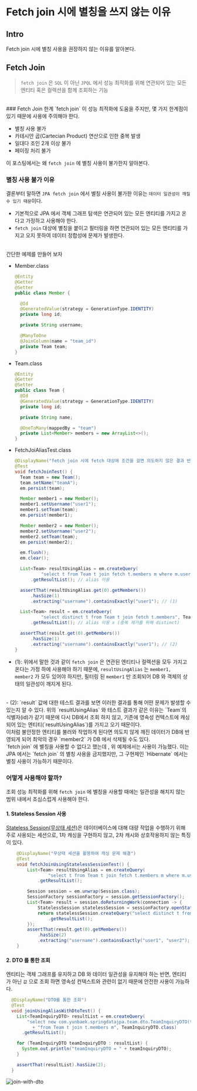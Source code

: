 # Fetch join 시에 별칭을 쓰지 않는 이유


## Intro
Fetch join 시에 별칭 사용을 권장하지 않는 이유를 알아본다.
<br>
## Fetch Join
> `fetch join` 은 `SQL` 이 아닌 `JPQL` 에서 성능 최적화를 위해 연관되어 있는 모든 엔티티 혹은 컬렉션을 함께 조회하는 기능
<br>
### Fetch Join 한계
`fetch join` 이 성능 최적화에 도움을 주지만, 몇 가지 한계점이 있기 때문에 사용에 주의해야 한다.

- 별칭 사용 불가
- 카테시안 곱(Cartecian Product) 연산으로 인한 중복 발생
- 일대다 조인 2개 이상 불가
- 페이징 처리 불가

이 포스팅에서는 왜 `fetch join` 에 별칭 사용이 불가한지 알아본다.
<br>
### 별칭 사용 불가 이유
결론부터 말하면 `JPA fetch join` 에서 별칭 사용이 불가한 이유는 `데이터 일관성이 깨질 수 있기 때문`이다.<br>
- 기본적으로 JPA 에서 객체 그래프 탐색은 연관되어 있는 모든 엔티티를 가지고 온다고 가정하고 사용해야 한다.
- `fetch join` 대상에 별칭을 붙이고 필터링을 하면 연관되어 있는 모든 엔티티를 가지고 오지 못하여 데이터 정합성에 문제가 발생한다.

<br>간단한 예제를 만들어 보자

- Member.class
  ```java
  @Entity
  @Getter
  @Setter
  public class Member {

    @Id
    @GeneratedValue(strategy = GenerationType.IDENTITY) 
    private long id;

    private String username;

    @ManyToOne
    @JoinColumn(name = "team_id")
    private Team team;
  }
  ```

- Team.class
  ```java
  @Entity
  @Getter
  @Setter
  public class Team {
    @Id
    @GeneratedValue(strategy = GenerationType.IDENTITY)
    private long id;

    private String name;

    @OneToMany(mappedBy = "team")
    private List<Member> members = new ArrayList<>();
  }
  ```

- FetchJoiAliasTest.class
    ```java
    @DisplayName("fetch join 시에 fetch 대상에 조건을 걸면 의도하지 않은 결과 반환")
    @Test
    void fetchJoinTest() {
      Team team = new Team();
      team.setName("teamA");
      em.persist(team);
  
      Member member1 = new Member();
      member1.setUsername("user1");
      member1.setTeam(team);
      em.persist(member1);

      Member member2 = new Member();
      member2.setUsername("user2");
      member2.setTeam(team);
      em.persist(member2);

      em.flush();
      em.clear();

      List<Team> resultUsingAlias = em.createQuery(
              "select t from Team t join fetch t.members m where m.username = 'user1'", Team.class)
          .getResultList(); // alias 이용

      assertThat(resultUsingAlias.get(0).getMembers())
          .hasSize(1)
          .extracting("username").containsExactly("user1"); // (1)

      List<Team> result = em.createQuery(
              "select distinct t from Team t join fetch t.members", Team.class)
          .getResultList(); // alias 이용 x (중복 제거를 위해 distinct)

      assertThat(result.get(0).getMembers())
          .hasSize(1)
          .extracting("username").containsExactly("user1"); // (2)
    }
    ```
    
- (1): 위에서 말한 것과 같이 `fetch join` 은 연관된 엔티티나 컬렉션을 모두 가지고 온다는 가정 하에 사용해야 하기 때문에, `resultUsingAlias` 는  `member1, member2` 가 모두 있어야 하지만, 필터링 된 `member1` 만 조회되어 DB 와 객체의 상태의 일관성이 깨지게 된다. 
<br>
- (2): `result` 값에 대한 테스트 결과를 보면 이러한 결과를 통해 어떤 문제가 발생할 수 있는지 알 수 있다. 위의 `resultUsingAlias` 와 테스트 결과가 같은 이유는 `Team`의 식별자(id)가 같기 때문에 다시 DB에서 조회 하지 않고, 기존에 영속성 컨텍스트에 캐싱되어 있는 엔티티(`resultUsingAlias`)를 가지고 오기 때문이다.<br>
이처럼 불안정한 엔티티를 불러와 작업하게 된다면 의도치 않게 깨진 데이터가 DB에 반영되게 되어 최악의 경우 `member2` 가 DB 에서 삭제될 수도 있다.
<br>
`fetch join` 에 별칭을 사용할 수 없다고 했는데 , 위 예제에서는 사용이 가능했다.
이는 JPA 에서는 `fetch join` 의 별칭 사용을 금지했지만, 그 구현체인 `Hibernate` 에서는 별칭 사용이 가능하기 때문이다.

### 어떻게 사용해야 할까?
조회 성능 최적화를 위해 `fetch join` 에 별칭을 사용할 때에는 일관성을 해치지 않는 범위 내에서 조심스럽게 사용해야 한다. 
<br>

#### 1. Stateless Session 사용
[Stateless Session(무상태 세션)](https://docs.jboss.org/hibernate/orm/5.2/javadocs/org/hibernate/StatelessSession.html)은 데이터베이스에 대해 대량 작업을 수행하기 위해 주로 사용되는 세션으로, 1차 캐싱을 구현하지 않고, 2차 캐시와 상호작용하지 않는 특징이 있다.
```java
	@DisplayName("무상태 세션을 활용하여 캐싱 문제 해결")
	@Test
	void fetchJoinUsingStatelessSessionTest() {
		List<Team> resultUsingAlias = em.createQuery(
				"select t from Team t join fetch t.members m where m.username = 'user1'", Team.class)
			.getResultList();

		Session session = em.unwrap(Session.class);
		SessionFactory sessionFactory = session.getSessionFactory();
		List<Team> result = session.doReturningWork(connection -> {
			StatelessSession statelessSession = sessionFactory.openStatelessSession(connection);
			return statelessSession.createQuery("select distinct t from Team t join fetch t.members", Team.class)
				.getResultList();
		});
		assertThat(result.get(0).getMembers())
			.hasSize(2)
			.extracting("username").containsExactly("user1", "user2");
	}
```

#### 2. DTO 를 통한 조회
엔티티는 객체 그래프를 유지하고 DB 와 데이터 일관성을 유지해야 하는 반면, 엔티티가 아닌 `값` 으로 조회 하면 영속성 컨텍스트와 관련이 없기 때문에 안전한 사용이 가능하다.
```java
  @DisplayName("DTO를 통한 조회")
  @Test
  void joinUsingAliasWithDtoTest() {
    List<TeamInquiryDTO> resultList = em.createQuery(
        "select new com.yunbaek.springdatajpa.team.dto.TeamInquiryDTO(t.id, t.name, m.id, m.username) "
          + "from Team t join t.members m", TeamInquiryDTO.class)
      .getResultList();

    for (TeamInquiryDTO teamInquiryDTO : resultList) {
      System.out.println("teamInquiryDTO = " + teamInquiryDTO);
    }

    assertThat(resultList).hasSize(2);
  }
```
![join-with-dto](join-using-dto.png "테스트 결과")

